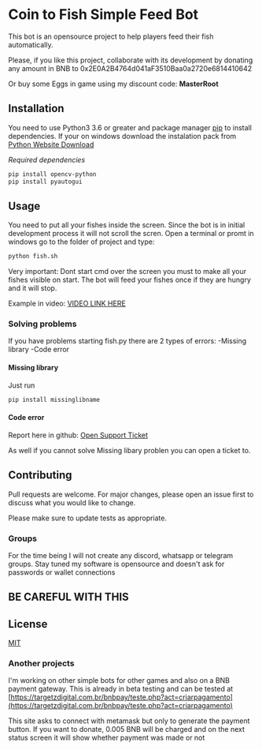 # Coin to Fish Simple Feed Bot

This bot is an opensource project to help players feed their fish automatically.

Please, if you like this project, collaborate with its development by donating any amount in BNB to 0x2E0A2B4764d041aF3510Baa0a2720e6814410642

Or buy some Eggs in game using my discount code: **MasterRoot**

## Installation
You need to use Python3 3.6 or greater and package manager [pip](https://pip.pypa.io/en/stable/) to install dependencies.
If your on windows download the instalation pack from [Python Website Download](https://www.python.org/downloads/)

*Required dependencies*
```bash
pip install opencv-python
pip install pyautogui
```

## Usage

You need to put all your fishes inside the screen. Since the bot is in initial development process it will not scroll the scren.
Open a terminal or promt in windows go to the folder of project and type:

```bash
python fish.sh
```
Very important: Dont start cmd over the screen you must to make all your fishes visible on start.
The bot will feed your fishes once if they are hungry and it will stop.

Example in video: [VIDEO LINK HERE](https://files.fm/f/sau583jmf)

### Solving problems
If you have problems starting fish.py there are 2 types of errors:
-Missing library
-Code error

#### Missing library
Just run
```bash
pip install missinglibname
```
#### Code error
Report here in github: [Open Support Ticket](https://github.com/TheMasterRoot/cointofishbot/issues)

As well if you cannot solve Missing libary problen you can open a ticket to.


## Contributing
Pull requests are welcome. For major changes, please open an issue first to discuss what you would like to change.

Please make sure to update tests as appropriate.

### Groups
For the time being I will not create any discord, whatsapp or telegram groups. Stay tuned my software is opensource and doesn't ask for passwords or wallet connections
## BE CAREFUL WITH THIS

## License
[MIT](https://choosealicense.com/licenses/mit/)

### Another projects
I'm working on other simple bots for other games and also on a BNB payment gateway. 
This is already in beta testing and can be tested at 
[https://targetzdigital.com.br/bnbpay/teste.php?act=criarpagamento](https://targetzdigital.com.br/bnbpay/teste.php?act=criarpagamento)

This site asks to connect with metamask but only to generate the payment button. If you want to donate, 0.005 BNB will be charged and on the next status screen it will show whether payment was made or not